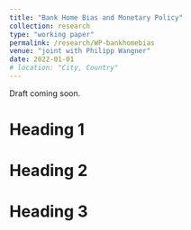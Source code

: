 ```yaml
---
title: "Bank Home Bias and Monetary Policy"
collection: research
type: "working paper"
permalink: /research/WP-bankhomebias
venue: "joint with Philipp Wangner"
date: 2022-01-01
# location: "City, Country"
---
```


Draft coming soon.

Heading 1
======

Heading 2
======

Heading 3
======
